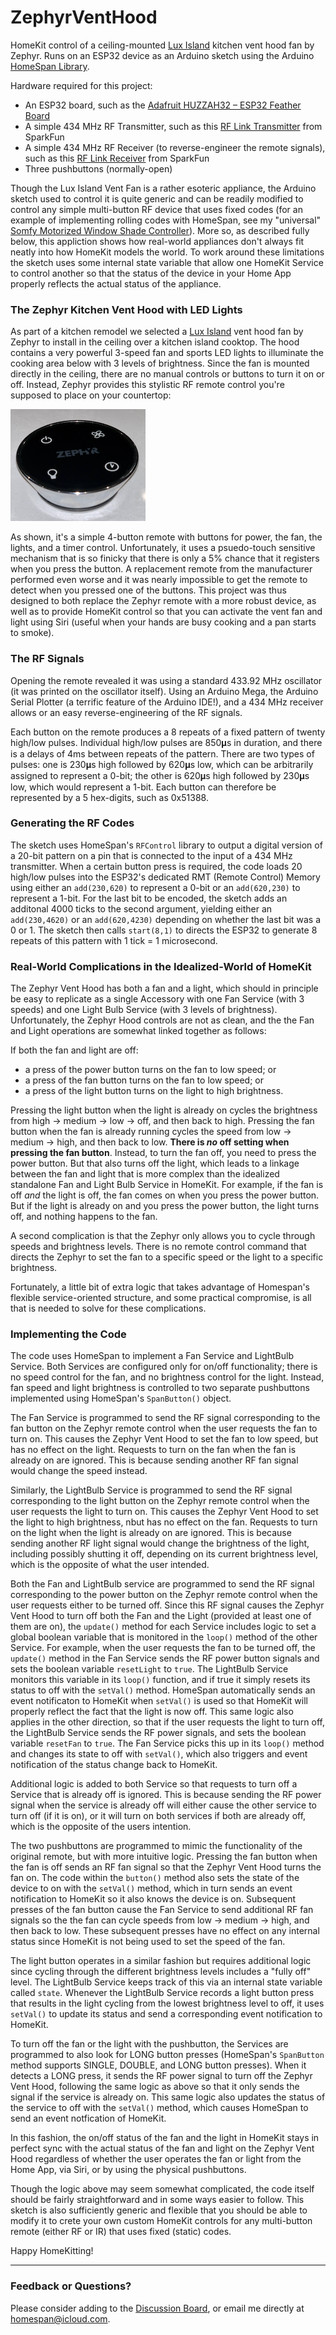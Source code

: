 # ZephyrVentHood
 
HomeKit control of a ceiling-mounted <a href="https://zephyronline.com/product/lux-island-range-hood/">Lux Island</a> kitchen vent hood fan by Zephyr.  Runs on an ESP32 device as an Arduino sketch using the Arduino [HomeSpan Library](https://github.com/HomeSpan/HomeSpan).

Hardware required for this project:

* An ESP32 board, such as the [Adafruit HUZZAH32 – ESP32 Feather Board](https://www.adafruit.com/product/3405?gclid=EAIaIQobChMIh9-Rk4nx7QIVEvDACh0IRwiGEAYYBiABEgJSMPD_BwE)
* A simple 434 MHz RF Transmitter, such as this [RF Link Transmitter](https://www.sparkfun.com/products/10534) from SparkFun
* A simple 434 MHz RF Receiver (to reverse-engineer the remote signals), such as this [RF Link Receiver](https://www.sparkfun.com/products/10532) from SparkFun
* Three pushbuttons (normally-open)

Though the Lux Island Vent Fan is a rather esoteric appliance, the Arduino sketch used to control it is quite generic and can be readily modified to control any simple multi-button RF device that uses fixed codes (for an example of implementing rolling codes with HomeSpan, see my "universal" [Somfy Motorized Window Shade Controller](https://github.com/HomeSpan/SomfyRTS)).  More so, as described fully below, this appliction shows how real-world appliances don't always fit neatly into how HomeKit models the world.  To work around these limitations the sketch uses some internal state variable that allow one HomeKit Service to control another so that the status of the device in your Home App properly reflects the actual status of the appliance.  

### The Zephyr Kitchen Vent Hood with LED Lights

As part of a kitchen remodel we selected a <a href="https://zephyronline.com/product/lux-island-range-hood/">Lux Island</a> vent hood fan by Zephyr to install in the ceiling over a kitchen island cooktop.  The hood contains a very powerful 3-speed fan and sports LED lights to illuminate the cooking area below with 3 levels of brightness.  Since the fan is mounted directly in the ceiling, there are no manual controls or buttons to turn it on or off.  Instead, Zephyr provides this stylistic RF remote control you're supposed to place on your countertop:

![Remote Control](images/zephyr-remote.png)

As shown, it's a simple 4-button remote with buttons for power, the fan, the lights, and a timer control.  Unfortunately, it uses a psuedo-touch sensitive mechanism that is so finicky that there is only a 5% chance that it registers when you press the button.  A replacement remote from the manufacturer performed even worse and it was nearly impossible to get the remote to detect when you pressed one of the buttons.  This project was thus designed to both replace the Zephyr remote with a more robust device, as well as to provide HomeKit control so that you can activate the vent fan and light using Siri (useful when your hands are busy cooking and a pan starts to smoke).

### The RF Signals

Opening the remote revealed it was using a standard 433.92 MHz oscillator (it was printed on the oscillator itself).  Using an Arduino Mega, the Arduino Serial Plotter (a terrific feature of the Arduino IDE!), and a 434 MHz receiver allows or an easy reverse-engineering of the RF signals.  

Each button on the remote produces a 8 repeats of a fixed pattern of twenty high/low pulses. Individual high/low pulses are 850𝛍s in duration, and there is a delays of 4ms between repeats of the pattern.  There are two types of pulses:  one is 230𝛍s high followed by 620𝛍s low, which can be arbitrarily assigned to represent a 0-bit; the other is 620𝛍s high followed by 230𝛍s low, which would represent a 1-bit.  Each button can therefore be represented by a 5 hex-digits, such as 0x51388.

### Generating the RF Codes

The sketch uses HomeSpan's `RFControl` library to output a digital version of a 20-bit pattern on a pin that is connected to the input of a 434 MHz transmitter.  When a certain button press is required, the code loads 20 high/low pulses into the ESP32's dedicated RMT (Remote Control) Memory using either an `add(230,620)` to represent a 0-bit or an `add(620,230)` to represent a 1-bit.  For the last bit to be encoded, the sketch adds an additonal 4000 ticks to the second argument, yielding either an `add(230,4620)` or an `add(620,4230)` depending on whether the last bit was a 0 or 1.  The sketch then calls `start(8,1)` to directs the ESP32 to generate 8 repeats of this pattern with 1 tick = 1 microsecond.

### Real-World Complications in the Idealized-World of HomeKit

The Zephyr Vent Hood has both a fan and a light, which should in principle be easy to replicate as a single Accessory with one Fan Service (with 3 speeds) and one Light Bulb Service (with 3 levels of brightness).  Unfortunately, the Zephyr Hood controls are not as clean, and the the Fan and Light operations are somewhat linked together as follows:

If both the fan and light are off:

* a press of the power button turns on the fan to low speed; or
* a press of the fan button turns on the fan to low speed; or
* a press of the light button turns on the light to high brightness.

Pressing the light button when the light is already on cycles the brightness from high → medium → low → off, and then back to high.  Pressing the fan button when the fan is already running cycles the speed from low → medium → high, and then back to low.  **There is *no* off setting when pressing the fan button**.  Instead, to turn the fan off, you need to press the power button.  But that also turns off the light, which leads to a linkage between the fan and light that is more complex than the idealized standalone Fan and Light Bulb Service in HomeKit.  For example, if the fan is off *and* the light is off, the fan comes on when you press the power button.  But if the light is already on and you press the power button, the light turns off, and nothing happens to the fan.

A second complication is that the Zephyr only allows you to cycle through speeds and brightness levels.  There is no remote control command that directs the Zephyr to set the fan to a specific speed or the light to a specific brightness.

Fortunately, a little bit of extra logic that takes advantage of Homespan's flexible service-oriented structure, and some practical compromise, is all that is needed to solve for these complications.

### Implementing the Code

The code uses HomeSpan to implement a Fan Service and LightBulb Service.  Both Services are configured only for on/off functionality; there is no speed control for the fan, and no brightness control for the light.  Instead, fan speed and light brightness is controlled to two separate pushbuttons implemented using HomeSpan's `SpanButton()` object.

The Fan Service is programmed to send the RF signal corresponding to the fan button on the Zephyr remote control when the user requests the fan to turn on.  This causes the Zephyr Vent Hood to set the fan to low speed, but has no effect on the light.  Requests to turn on the fan when the fan is already on are ignored.  This is because sending another RF fan signal would change the speed instead.

Similarly, the LightBulb Service is programmed to send the RF signal corresponding to the light button on the Zephyr remote control when the user requests the light to turn on.  This causes the Zephyr Vent Hood to set the light to high brightness, nbut has no effect on the fan.  Requests to turn on the light when the light is already on are ignored.  This is because sending another RF light signal would change the brightness of the light, including possibly shutting it off, depending on its current brightness level, which is the opposite of what the user intended.

Both the Fan and LightBulb service are programmed to send the RF signal corresponding to the power button on the Zephyr remote control when the user requests either to be turned off.  Since this RF signal causes the Zephyr Vent Hood to turn off both the Fan and the Light (provided at least one of them are on), the `update()` method for each Service includes logic to set a global boolean variable that is monitored in the `loop()` method of the other Service.  For example, when the user requests the fan to be turned off, the `update()` method in the Fan Service sends the RF power button signals and sets the boolean variable `resetLight` to `true`.  The LightBulb Service monitors this variable in its `loop()` function, and if true it simply resets its status to off with the `setVal()` method.  HomeSpan automatically sends an event notificaton to HomeKit when `setVal()` is used so that HomeKit will properly reflect the fact that the light is now off.  This same logic also applies in the other direction, so that if the user requests the light to turn off, the LightBulb Service sends the RF power signals, and sets the boolean variable `resetFan` to `true`.  The Fan Service picks this up in its `loop()` method and changes its state to off with `setVal()`, which also triggers and event notification of the status change back to HomeKit.

Additional logic is added to both Service so that requests to turn off a Service that is already off is ignored.  This is because sending the RF power signal when the service is already off will either cause the other service to turn off (if it is on), or it will turn on both services if both are already off, which is the opposite of the users intention.

The two pushbuttons are programmed to mimic the functionality of the original remote, but with more intuitive logic.  Pressing the fan button when the fan is off sends an RF fan signal so that the Zephyr Vent Hood turns the fan on.  The code within the `button()` method also sets the state of the device to on with the `setVal()` method, which in turn sends an event notification to HomeKit so it also knows the device is on.  Subsequent presses of the fan button cause the Fan Service to send additional RF fan signals so the the fan can cycle speeds from low → medium → high, and then back to low.  These subsequent presses have no effect on any internal status since HomeKit is not being used to set the speed of the fan.

The light button operates in a similar fashion but requires additional logic since cycling through the different brightness levels includes a "fully off" level.  The LightBulb Service keeps track of this via an internal state variable called `state`.  Whenever the LightBulb Service records a light button press that results in the light cycling from the lowest brightness level to off, it uses `setVal()` to update its status and send a corresponding event notification to HomeKit. 

To turn off the fan or the light with the pushbutton, the Services are programmed to also look for LONG button presses (HomeSpan's `SpanButton` method supports SINGLE, DOUBLE, and LONG button presses).  When it detects a LONG press, it sends the RF power signal to turn off the Zephyr Vent Hood, following the same logic as above so that it only sends the signal if the service is already on.  This same logic also updates the status of the service to off with the `setVal()` method, which causes HomeSpan to send an event notfication of HomeKit.

In this fashion, the on/off status of the fan and the light in HomeKit stays in perfect sync with the actual status of the fan and light on the Zephyr Vent Hood regardless of whether the user operates the fan or light from the Home App, via Siri, or by using the physical pushbuttons.

Though the logic above may seem somewhat complicated, the code itself should be fairly straightforward and in some ways easier to follow.  This sketch is also sufficiently generic and flexible that you should be able to modify it to crete your own custom HomeKit controls for any multi-button remote (either RF or IR) that uses fixed (static) codes.

Happy HomeKitting!

---

### Feedback or Questions?

Please consider adding to the [Discussion Board](https://github.com/HomeSpan/HomeSpan/discussions), or email me directly at [homespan@icloud.com](mailto:homespan@icloud.com).
